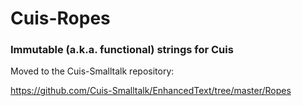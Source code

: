 Cuis-Ropes
==========

### Immutable (a.k.a. functional) strings for Cuis

Moved to the Cuis-Smalltalk repository: 

  https://github.com/Cuis-Smalltalk/EnhancedText/tree/master/Ropes

